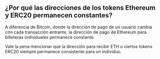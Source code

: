 ## ¿Por qué las direcciones de los tokens Ethereum y ERC20 permanecen constantes?

A diferencia de Bitcoin, donde la dirección de pago de un usuario cambia con cada transacción entrante, la dirección de pago de Ethereum para billeteras individuales permanece constante.

Vale la pena mencionar que la dirección para recibir ETH o ciertos tokens ERC20 siempre permanece consistente para un individuo.